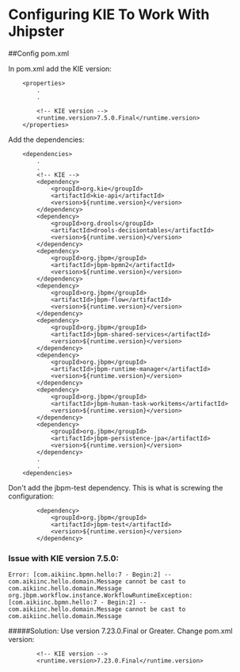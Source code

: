 # Configuring KIE To Work With Jhipster 


##Config pom.xml

In pom.xml add the KIE version:<br/>

```
    <properties>
		.
		.

		<!-- KIE version -->
		<runtime.version>7.5.0.Final</runtime.version>        
    </properties>
```

Add the dependencies:<br/>

```
    <dependencies>
    	.
    	.
		<!-- KIE -->
		<dependency>
			<groupId>org.kie</groupId>
			<artifactId>kie-api</artifactId>
			<version>${runtime.version}</version>
		</dependency>
		<dependency>
			<groupId>org.drools</groupId>
			<artifactId>drools-decisiontables</artifactId>
			<version>${runtime.version}</version>
		</dependency>
		<dependency>
			<groupId>org.jbpm</groupId>
			<artifactId>jbpm-bpmn2</artifactId>
			<version>${runtime.version}</version>
		</dependency>
		<dependency>
			<groupId>org.jbpm</groupId>
			<artifactId>jbpm-flow</artifactId>
			<version>${runtime.version}</version>
		</dependency>
		<dependency>
			<groupId>org.jbpm</groupId>
			<artifactId>jbpm-shared-services</artifactId>
			<version>${runtime.version}</version>
		</dependency>
		<dependency>
			<groupId>org.jbpm</groupId>
			<artifactId>jbpm-runtime-manager</artifactId>
			<version>${runtime.version}</version>
		</dependency>
		<dependency>
			<groupId>org.jbpm</groupId>
			<artifactId>jbpm-human-task-workitems</artifactId>
			<version>${runtime.version}</version>
		</dependency>
		<dependency>
			<groupId>org.jbpm</groupId>
			<artifactId>jbpm-persistence-jpa</artifactId>
			<version>${runtime.version}</version>
		</dependency>
		.
		.
    <dependencies>
```

Don't add the jbpm-test dependency. This is what is screwing the configuration:<br/>

```	
		<dependency>
			<groupId>org.jbpm</groupId>
			<artifactId>jbpm-test</artifactId>
			<version>${runtime.version}</version>
		</dependency>			
```


### Issue with KIE version 7.5.0:

```
Error: [com.aikiinc.bpmn.hello:7 - Begin:2] -- com.aikiinc.hello.domain.Message cannot be cast to com.aikiinc.hello.domain.Message
org.jbpm.workflow.instance.WorkflowRuntimeException: [com.aikiinc.bpmn.hello:7 - Begin:2] -- com.aikiinc.hello.domain.Message cannot be cast to com.aikiinc.hello.domain.Message
```

#####Solution:
Use version 7.23.0.Final or Greater. Change pom.xml version:

```
		<!-- KIE version -->
		<runtime.version>7.23.0.Final</runtime.version>        
```


